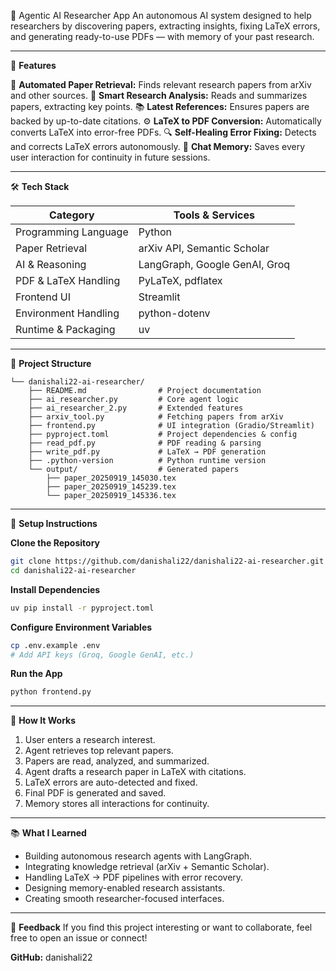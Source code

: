 🤖 Agentic AI Researcher App
An autonomous AI system designed to help researchers by discovering papers, extracting insights, fixing LaTeX errors, and generating ready-to-use PDFs — with memory of your past research.

---

📌 **Features**

📄 **Automated Paper Retrieval:** Finds relevant research papers from arXiv and other sources.
🧠 **Smart Research Analysis:** Reads and summarizes papers, extracting key points.
📚 **Latest References:** Ensures papers are backed by up-to-date citations.
⚙️ **LaTeX to PDF Conversion:** Automatically converts LaTeX into error-free PDFs.
🔍 **Self-Healing Error Fixing:** Detects and corrects LaTeX errors autonomously.
💾 **Chat Memory:** Saves every user interaction for continuity in future sessions.

---

🛠️ **Tech Stack**

| Category             | Tools & Services              |
| -------------------- | ----------------------------- |
| Programming Language | Python                        |
| Paper Retrieval      | arXiv API, Semantic Scholar   |
| AI & Reasoning       | LangGraph, Google GenAI, Groq |
| PDF & LaTeX Handling | PyLaTeX, pdflatex             |
| Frontend UI          | Streamlit                     |
| Environment Handling | python-dotenv                 |
| Runtime & Packaging  | uv                            |

---

📁 **Project Structure**

```
└── danishali22-ai-researcher/
    ├── README.md                # Project documentation
    ├── ai_researcher.py         # Core agent logic
    ├── ai_researcher_2.py       # Extended features
    ├── arxiv_tool.py            # Fetching papers from arXiv
    ├── frontend.py              # UI integration (Gradio/Streamlit)
    ├── pyproject.toml           # Project dependencies & config
    ├── read_pdf.py              # PDF reading & parsing
    ├── write_pdf.py             # LaTeX → PDF generation
    ├── .python-version          # Python runtime version
    └── output/                  # Generated papers
        ├── paper_20250919_145030.tex
        ├── paper_20250919_145239.tex
        └── paper_20250919_145336.tex
```

---

🔧 **Setup Instructions**

**Clone the Repository**

```bash
git clone https://github.com/danishali22/danishali22-ai-researcher.git
cd danishali22-ai-researcher
```

**Install Dependencies**

```bash
uv pip install -r pyproject.toml
```

**Configure Environment Variables**

```bash
cp .env.example .env
# Add API keys (Groq, Google GenAI, etc.)
```

**Run the App**

```bash
python frontend.py
```

---

🤖 **How It Works**

1. User enters a research interest.
2. Agent retrieves top relevant papers.
3. Papers are read, analyzed, and summarized.
4. Agent drafts a research paper in LaTeX with citations.
5. LaTeX errors are auto-detected and fixed.
6. Final PDF is generated and saved.
7. Memory stores all interactions for continuity.

---

📚 **What I Learned**

* Building autonomous research agents with LangGraph.
* Integrating knowledge retrieval (arXiv + Semantic Scholar).
* Handling LaTeX → PDF pipelines with error recovery.
* Designing memory-enabled research assistants.
* Creating smooth researcher-focused interfaces.

---

🙌 **Feedback**
If you find this project interesting or want to collaborate, feel free to open an issue or connect!

**GitHub:** danishali22

